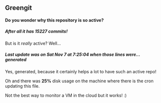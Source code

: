 ## Greengit

#### Do you wonder why this repository is so active?

##### After all it has 15227 commits!

But is it *really* active? Well...

##### Last update was on Sat Nov 7 at 7:25:04 when those lines were... generated

Yes, generated, because it certainly helps a lot to have such an active repo!

Oh and there was **25%** disk usage on the machine
where there is the cron updating this file.

Not the best way to monitor a VM in the cloud but it works! :)
